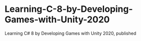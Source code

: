 # Learning-C-8-by-Developing-Games-with-Unity-2020
Learning C# 8 by Developing Games with Unity 2020, published

